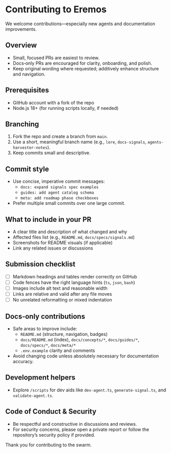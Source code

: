 # Contributing to Eremos

We welcome contributions—especially new agents and documentation improvements.

## Overview
- Small, focused PRs are easiest to review.
- Docs‑only PRs are encouraged for clarity, onboarding, and polish.
- Keep original wording where requested; additively enhance structure and navigation.

## Prerequisites
- GitHub account with a fork of the repo
- Node.js 18+ (for running scripts locally, if needed)

## Branching
1. Fork the repo and create a branch from `main`.
2. Use a short, meaningful branch name (e.g., `lore`, `docs-signals`, `agents-harvester-notes`).
3. Keep commits small and descriptive.

## Commit style
- Use concise, imperative commit messages:
  - `docs: expand signals spec examples`
  - `guides: add agent catalog schema`
  - `meta: add roadmap phase checkboxes`
- Prefer multiple small commits over one large commit.

## What to include in your PR
- A clear title and description of what changed and why
- Affected files list (e.g., `README.md`, `docs/specs/signals.md`)
- Screenshots for README visuals (if applicable)
- Link any related issues or discussions

## Submission checklist
- [ ] Markdown headings and tables render correctly on GitHub
- [ ] Code fences have the right language hints (`ts`, `json`, `bash`)
- [ ] Images include alt text and reasonable width
- [ ] Links are relative and valid after any file moves
- [ ] No unrelated reformatting or mixed indentation

## Docs‑only contributions
- Safe areas to improve include:
  - `README.md` (structure, navigation, badges)
  - `docs/README.md` (index), `docs/concepts/*`, `docs/guides/*`, `docs/specs/*`, `docs/meta/*`
  - `.env.example` clarity and comments
- Avoid changing code unless absolutely necessary for documentation accuracy.

## Development helpers
- Explore `/scripts` for dev aids like `dev-agent.ts`, `generate-signal.ts`, and `validate-agent.ts`.

## Code of Conduct & Security
- Be respectful and constructive in discussions and reviews.
- For security concerns, please open a private report or follow the repository’s security policy if provided.

Thank you for contributing to the swarm.

